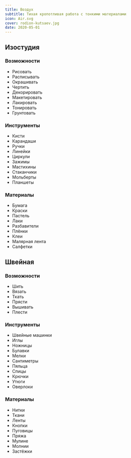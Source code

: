 ```yaml
---
title: Воздух
subtitle: Тихая кропотливая работа с тонкими материалами
icon: Air.svg
cover: rodion-kutsaev.jpg
date: 2020-05-01
---
```


## Изостудия

### Возможности

- Рисовать
- Расписывать
- Окрашивать
- Чертить
- Декорировать
- Макетировать
- Лакировать
- Тонировать
- Грунтовать

### Инструменты

- Кисти
- Карандаши
- Ручки
- Линейки
- Циркули
- Зажимы
- Мастихины
- Стаканчики
- Мольберты
- Планшеты

### Материалы

- Бумага
- Краски
- Пастель
- Лаки
- Разбавители
- Плёнки
- Клеи
- Малярная лента
- Салфетки

## Швейная

### Возможности

- Шить
- Вязать
- Ткать
- Прясти
- Вышивать
- Плести

### Инструменты

- Швейные машинки
- Иглы
- Ножницы
- Булавки
- Мелки
- Сантиметры
- Пяльца
- Спицы
- Крючки
- Утюги
- Оверлоки

### Материалы

- Нитки
- Ткани
- Ленты
- Кнопки
- Пуговицы
- Пряжа
- Мулине
- Молнии
- Застёжки
